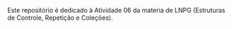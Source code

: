 Este repositório é dedicado à Atividade 06 da materia de LNPG (Estruturas de Controle, Repetição e Coleções).
